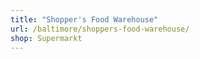```yaml
---
title: "Shopper's Food Warehouse"
url: /baltimore/shoppers-food-warehouse/
shop: Supermarkt
---
```

